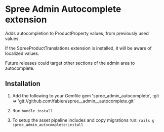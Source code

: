 # Spree Admin Autocomplete extension

Adds autocompletion to ProductProperty values, from previously used values.

If the SpreeProductTranslations extension is installed, it will be aware of localized values.

Future releases could target other sections of the admin area to autocomplete.

## Installation

1. Add the following to your Gemfile
  gem 'spree\_admin_autocomplete', :git => 'git://github.com/fabien/spree__admin__autocomplete.git'

2. Run `bundle install`

3. To setup the asset pipeline includes and copy migrations run: `rails g spree_admin_autocomplete:install`

